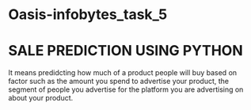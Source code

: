 # Oasis-infobytes_task_5
# SALE PREDICTION USING PYTHON
It means predidcting how much of a product people will buy based on factor such as the amount you spend to advertise your product, the segment of people you advertise for the platform you are advertising on about your product. 
